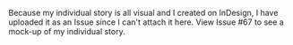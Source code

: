 Because my individual story is all visual and I created on InDesign, I have uploaded it as an Issue since I can't attach it here. View Issue #67 to see a mock-up of my individual story. 
